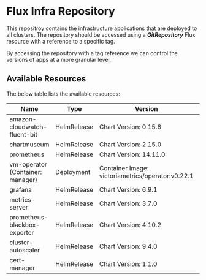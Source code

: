 # Flux Infra Repository

This repositroy contains the infrastructure applications that are deployed to all clusters. The repository should be accessed using a ***GitRepository*** Flux resource with a reference to a specific tag.

By accessing the repository with a tag reference we can control the versions of apps at a more granular level.

## Available Resources

The below table lists the available resources:

Name | Type | Version | Location
-----|------|---------|---------
amazon-cloudwatch-fluent-bit | HelmRelease | Chart Version: 0.15.8 | system/apps/amazon-cloudwatch-fluent-bit/release.yaml
chartmuseum | HelmRelease | Chart Version: 2.15.0 | system/apps/chartmuseum/release.yaml
prometheus | HelmRelease | Chart Version: 14.11.0 | system/apps/prometheus/release.yaml
vm-operator (Container: manager)| Deployment | Container Image: victoriametrics/operator:v0.22.1 | system/apps/victoria-metrics/operator/manager.yaml
grafana | HelmRelease | Chart Version: 6.9.1 | system/apps/grafana/release.yaml
metrics-server | HelmRelease | Chart Version: 3.7.0 | system/apps/metrics-server/release.yaml
prometheus-blackbox-exporter | HelmRelease | Chart Version: 4.10.2 | system/apps/prometheus-blackbox-exporter/release.yaml
cluster-autoscaler | HelmRelease | Chart Version: 9.4.0 | system/apps/cluster-autoscaler/release.yaml
cert-manager | HelmRelease | Chart Version: 1.1.0 | system/apps/cert-manager/release.yaml